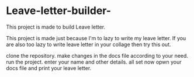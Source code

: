 # Leave-letter-builder-
This project is made to build Leave letter.

This project is made just because I'm to lazy to write my leave letter.
If you are also too lazy to write leave letter in your collage then try this out.

clone the repository.
make changes in the docs file according to your need.
run the project.
enter your name and other details.
all set now opwn your docs file and print your leave letter.

